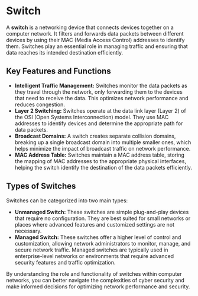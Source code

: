 # Switch

A **switch** is a networking device that connects devices together on a computer network. It filters and forwards data packets between different devices by using their MAC (Media Access Control) addresses to identify them. Switches play an essential role in managing traffic and ensuring that data reaches its intended destination efficiently.

## Key Features and Functions
- **Intelligent Traffic Management:** Switches monitor the data packets as they travel through the network, only forwarding them to the devices that need to receive the data. This optimizes network performance and reduces congestion.
- **Layer 2 Switching:** Switches operate at the data link layer (Layer 2) of the OSI (Open Systems Interconnection) model. They use MAC addresses to identify devices and determine the appropriate path for data packets.
- **Broadcast Domains:** A switch creates separate collision domains, breaking up a single broadcast domain into multiple smaller ones, which helps minimize the impact of broadcast traffic on network performance.
- **MAC Address Table:** Switches maintain a MAC address table, storing the mapping of MAC addresses to the appropriate physical interfaces, helping the switch identify the destination of the data packets efficiently.

## Types of Switches

Switches can be categorized into two main types:

- **Unmanaged Switch:** These switches are simple plug-and-play devices that require no configuration. They are best suited for small networks or places where advanced features and customized settings are not necessary.
- **Managed Switch:** These switches offer a higher level of control and customization, allowing network administrators to monitor, manage, and secure network traffic. Managed switches are typically used in enterprise-level networks or environments that require advanced security features and traffic optimization.

By understanding the role and functionality of switches within computer networks, you can better navigate the complexities of cyber security and make informed decisions for optimizing network performance and security.